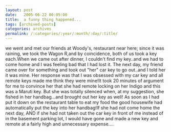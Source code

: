 ```yaml
---
layout: post
date:	2005-06-22 00:05:00
title:  a funny thing happened...
tags: [archived-posts]
categories: archives
permalink: /:categories/:year/:month/:day/:title/
---
```

we went and met our friends at Woody's, restaurant near here; since it was raining, we took the Wagon R,and by coincidence, both of us took a key each.When we came out after dinner, I couldn't find my key..and we had to come home and I was feeling bad that I had lost it. The next day, my friend came over for something and took out "her" car key to go out..and I told her it was mine. Her response was that I was obsessed with my car key and all remote keys made me think they were mine!It took 20 minutes of 
argument for me to convince her that she had remote locking on her Indigo and this was a Maruti key. But she was totally silenced when, at my suggestion, she fished in her handbag...and brought out her key as well! As soon as I had put it down on the restaurant table to eat my food the good housewife had automatically put the key into her handbag!If she had not come home the next day, AND if she had not taken out the car key in front of me instead of in the basement parking lot, I would have gone and made a new key and remote at a fairly high and unnecessary expense....
